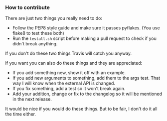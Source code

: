 ### How to contribute
There are just two things you really need to do:
- Follow the PEP8 style guide and make sure it passes pyflakes.
    (You use flake8 to test these both)
- Run the `testall.sh` script before making a pull request to check if you
    didn't break anything.

If you don't do these two things Travis will catch you anyway.



If you want you can also do these things and they are appreciated:

- If you add something new, show it off with an example.
- If you add new arguments to something, add them to the args test. That way I
    will know when the external API is changed.
- If you fix something, add a test so it won't break again.
- Add your addition, change or fix to the changelog so it will be mentioned in
    the next release.

It would be nice if you would do these things. But to be fair, I don't do it
all the time either.
